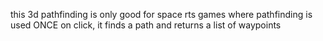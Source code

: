 this 3d pathfinding is only good for space rts games where pathfinding is used ONCE on click, it finds a path and returns a list of waypoints
